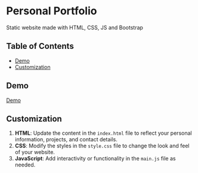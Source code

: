 # Personal Portfolio

Static website made with HTML, CSS, JS and Bootstrap

## Table of Contents

- [Demo](#demo)
- [Customization](#customization)

## Demo
[Demo](https://yugank-cs.github.io/Portfolio/)

## Customization

1. **HTML**: Update the content in the `index.html` file to reflect your personal information, projects, and contact details.
2. **CSS**: Modify the styles in the `style.css` file to change the look and feel of your website.
3. **JavaScript**: Add interactivity or functionality in the `main.js` file as needed.
